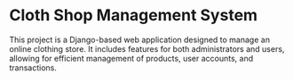# Cloth Shop Management System

This project is a Django-based web application designed to manage an online clothing store. It includes features for both administrators and users, allowing for efficient management of products, user accounts, and transactions.
